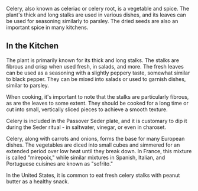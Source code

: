 Celery, also known as celeriac or celery root, is a vegetable and spice. The plant's thick and long stalks are used in various dishes, and its leaves can be used for seasoning similarly to parsley. The dried seeds are also an important spice in many kitchens.

## In the Kitchen

The plant is primarily known for its thick and long stalks. The stalks are fibrous and crisp when used fresh, in salads, and more. The fresh leaves can be used as a seasoning with a slightly peppery taste, somewhat similar to black pepper. They can be mixed into salads or used to garnish dishes, similar to parsley.

When cooking, it's important to note that the stalks are particularly fibrous, as are the leaves to some extent. They should be cooked for a long time or cut into small, vertically sliced pieces to achieve a smooth texture.

Celery is included in the Passover Seder plate, and it is customary to dip it during the Seder ritual - in saltwater, vinegar, or even in charoset.

Celery, along with carrots and onions, forms the base for many European dishes. The vegetables are diced into small cubes and simmered for an extended period over low heat until they break down. In France, this mixture is called "mirepoix," while similar mixtures in Spanish, Italian, and Portuguese cuisines are known as "sofrito."

In the United States, it is common to eat fresh celery stalks with peanut butter as a healthy snack.
